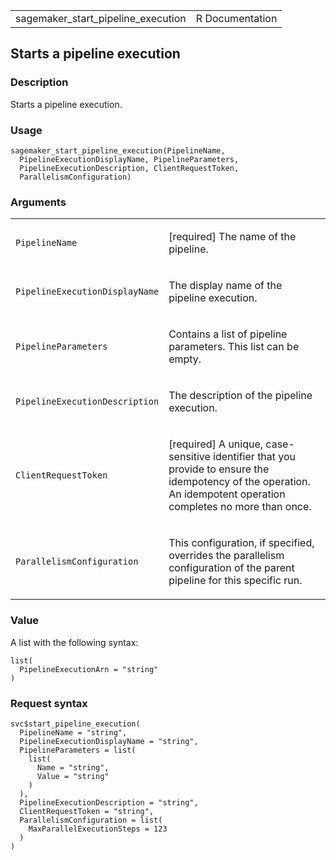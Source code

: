 <table style="width: 100%;">
<tbody>
<tr class="odd">
<td>sagemaker_start_pipeline_execution</td>
<td style="text-align: right;">R Documentation</td>
</tr>
</tbody>
</table>

## Starts a pipeline execution

### Description

Starts a pipeline execution.

### Usage

    sagemaker_start_pipeline_execution(PipelineName,
      PipelineExecutionDisplayName, PipelineParameters,
      PipelineExecutionDescription, ClientRequestToken,
      ParallelismConfiguration)

### Arguments

<table>
<colgroup>
<col style="width: 35%" />
<col style="width: 65%" />
</colgroup>
<tbody>
<tr class="odd">
<td><code
id="sagemaker_start_pipeline_execution_:_PipelineName">PipelineName</code></td>
<td><p>[required] The name of the pipeline.</p></td>
</tr>
<tr class="even">
<td><code
id="sagemaker_start_pipeline_execution_:_PipelineExecutionDisplayName">PipelineExecutionDisplayName</code></td>
<td><p>The display name of the pipeline execution.</p></td>
</tr>
<tr class="odd">
<td><code
id="sagemaker_start_pipeline_execution_:_PipelineParameters">PipelineParameters</code></td>
<td><p>Contains a list of pipeline parameters. This list can be
empty.</p></td>
</tr>
<tr class="even">
<td><code
id="sagemaker_start_pipeline_execution_:_PipelineExecutionDescription">PipelineExecutionDescription</code></td>
<td><p>The description of the pipeline execution.</p></td>
</tr>
<tr class="odd">
<td><code
id="sagemaker_start_pipeline_execution_:_ClientRequestToken">ClientRequestToken</code></td>
<td><p>[required] A unique, case-sensitive identifier that you provide
to ensure the idempotency of the operation. An idempotent operation
completes no more than once.</p></td>
</tr>
<tr class="even">
<td><code
id="sagemaker_start_pipeline_execution_:_ParallelismConfiguration">ParallelismConfiguration</code></td>
<td><p>This configuration, if specified, overrides the parallelism
configuration of the parent pipeline for this specific run.</p></td>
</tr>
</tbody>
</table>

### Value

A list with the following syntax:

    list(
      PipelineExecutionArn = "string"
    )

### Request syntax

    svc$start_pipeline_execution(
      PipelineName = "string",
      PipelineExecutionDisplayName = "string",
      PipelineParameters = list(
        list(
          Name = "string",
          Value = "string"
        )
      ),
      PipelineExecutionDescription = "string",
      ClientRequestToken = "string",
      ParallelismConfiguration = list(
        MaxParallelExecutionSteps = 123
      )
    )
